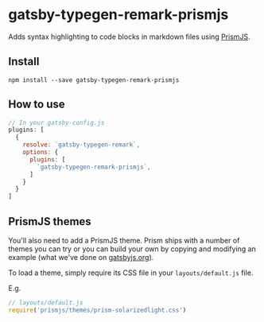 # gatsby-typegen-remark-prismjs

Adds syntax highlighting to code blocks in markdown files using
[PrismJS](http://prismjs.com/).

## Install

`npm install --save gatsby-typegen-remark-prismjs`

## How to use

```javascript
// In your gatsby-config.js
plugins: [
  {
    resolve: `gatsby-typegen-remark`,
    options: {
      plugins: [
        `gatsby-typegen-remark-prismjs`,
      ]
    }
  }
]
```

## PrismJS themes
You'll also need to add a PrismJS theme. Prism ships with a number of
themes you can try or you can build your own by copying and modifying an
example (what we've done on [gatsbyjs.org](https://gatsbyjs.org)).

To load a theme, simply require its CSS file in your
`layouts/default.js` file.

E.g.

```javascript
// layouts/default.js
require('prismjs/themes/prism-solarizedlight.css')
```
